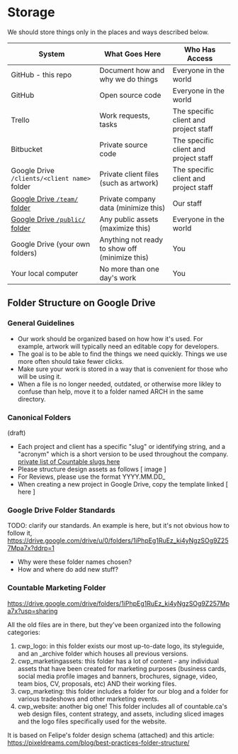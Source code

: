 
# Storage

We should store things only in the places and ways described below.

| System  | What Goes Here | Who Has Access |
| ------------- | ------------- | ------------- |
| GitHub - this repo  | Document how and why we do things | Everyone in the world |
| GitHub | Open source code | Everyone in the world |
| Trello | Work requests, tasks | The specific client and project staff |
| Bitbucket | Private source code | The specific client and project staff |
| Google Drive `/clients/<client name>` folder | Private client files (such as artwork) | The specific client and project staff |
| [Google Drive `/team/` folder](https://drive.google.com/drive/folders/12iWzlcOP_qdFlVcM_U1yLVKB6IDq4Uvd) | Private company data (minimize this) | Our staff |
| [Google Drive `/public/` folder](https://drive.google.com/drive/folders/1Do2l9oaPHlyJ-J6w-BoGAvUmJjK1mDk3) | Any public assets (maximize this) | Everyone in the world |
| Google Drive (your own folders) | Anything not ready to show off (minimize this) | You |
| Your local computer | No more than one day's work | You |

## Folder Structure on Google Drive

### General Guidelines
  * Our work should be organized based on how how it's used. For example, artwork will typically need an editable copy for developers.
  * The goal is to be able to find the things we need quickly. Things we use more often should take fewer clicks.
  * Make sure your work is stored in a way that is convenient for those who will be using it.
  * When a file is no longer needed, outdated, or otherwise more likley to confuse than help, move it to a folder named ARCH in the same directory.

### Canonical Folders
(draft)
  * Each project and client has a specific "slug" or identifying string, and a "acronym" which is a short version to be used throughout the company. [private list of Countable slugs here](https://docs.google.com/spreadsheets/d/11IvCJCtw0iD4vWEOY_tNMvpUnte2eb1Z3exMMtevIzk/edit#gid=279543225)
  * Please structure design assets as follows [ image ]
  * For Reviews, please use the format YYYY.MM.DD_
  * When creating a new project in Google Drive, copy the template linked [ here ]

### Google Drive Folder Standards

TODO: clarify our standards. An example is here, but it's not obvious how to follow it, https://drive.google.com/drive/u/0/folders/1iPhpEg1RuEz_ki4yNgzSOg9Z257Mpa7x?ddrp=1

  * Why were these folder names chosen?
  * How and where do add new stuff?

### Countable Marketing Folder

https://drive.google.com/drive/folders/1iPhpEg1RuEz_ki4yNgzSOg9Z257Mpa7x?usp=sharing

All the old files are in there, but they've been organized into the following categories:
1. cwp_logo: in this folder exists our most up-to-date logo, its styleguide, and an _archive folder which houses all previous versions.
2. cwp_marketingassets: this folder has a lot of content - any individual assets that have been created for marketing purposes (business cards, social media profile images and banners, brochures, signage, video, team bios, CV, proposals, etc) AND their working files.
3. cwp_marketing: this folder includes a folder for our blog and a folder for various tradeshows and other marketing events.
4. cwp_website: another big one!  This folder includes all of countable.ca's web design files, content strategy, and assets, including sliced images and the logo files specifically used for the website.


It is based on Felipe's folder design schema (attached) and this article: https://pixeldreams.com/blog/best-practices-folder-structure/
